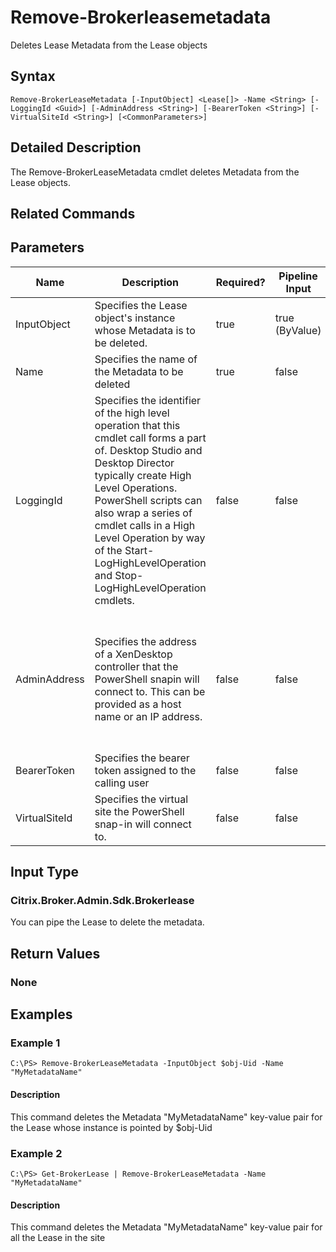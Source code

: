 ﻿
# Remove-Brokerleasemetadata
Deletes Lease Metadata from the Lease objects
## Syntax
```
Remove-BrokerLeaseMetadata [-InputObject] <Lease[]> -Name <String> [-LoggingId <Guid>] [-AdminAddress <String>] [-BearerToken <String>] [-VirtualSiteId <String>] [<CommonParameters>]
```
## Detailed Description
The Remove-BrokerLeaseMetadata cmdlet deletes Metadata from the Lease objects.


## Related Commands

## Parameters
| Name   | Description | Required? | Pipeline Input | Default Value |
| --- | --- | --- | --- | --- |
| InputObject | Specifies the Lease object's instance whose Metadata is to be deleted. | true | true (ByValue) |  |
| Name | Specifies the name of the Metadata to be deleted | true | false |  |
| LoggingId | Specifies the identifier of the high level operation that this cmdlet call forms a part of. Desktop Studio and Desktop Director typically create High Level Operations. PowerShell scripts can also wrap a series of cmdlet calls in a High Level Operation by way of the Start-LogHighLevelOperation and Stop-LogHighLevelOperation cmdlets. | false | false |  |
| AdminAddress | Specifies the address of a XenDesktop controller that the PowerShell snapin will connect to. This can be provided as a host name or an IP address. | false | false | Localhost. Once a value is provided by any cmdlet, this value will become the default. |
| BearerToken | Specifies the bearer token assigned to the calling user | false | false |  |
| VirtualSiteId | Specifies the virtual site the PowerShell snap-in will connect to. | false | false |  |

## Input Type

### Citrix.Broker.Admin.Sdk.Brokerlease
You can pipe the Lease to delete the metadata.
## Return Values

### None

## Examples

### Example 1
```
C:\PS> Remove-BrokerLeaseMetadata -InputObject $obj-Uid -Name "MyMetadataName"
```
#### Description
This command deletes the Metadata "MyMetadataName" key-value pair for the Lease whose instance is pointed by \$obj-Uid
### Example 2
```
C:\PS> Get-BrokerLease | Remove-BrokerLeaseMetadata -Name "MyMetadataName"
```
#### Description
This command deletes the Metadata "MyMetadataName" key-value pair for all the Lease in the site
